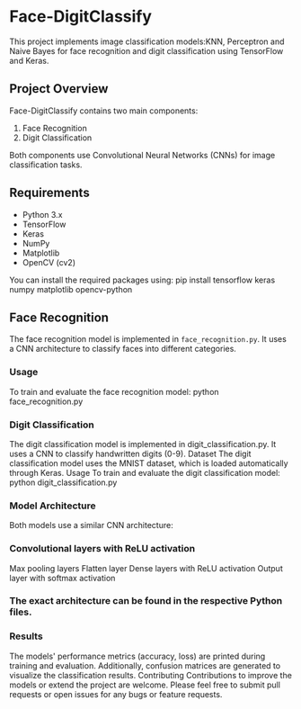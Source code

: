 # Face-DigitClassify

This project implements image classification models:KNN, Perceptron and Naive Bayes for face recognition and digit classification using TensorFlow and Keras.

## Project Overview

Face-DigitClassify contains two main components:

1. Face Recognition
2. Digit Classification

Both components use Convolutional Neural Networks (CNNs) for image classification tasks.

## Requirements

- Python 3.x
- TensorFlow
- Keras
- NumPy
- Matplotlib
- OpenCV (cv2)

You can install the required packages using:
pip install tensorflow keras numpy matplotlib opencv-python
## Face Recognition

The face recognition model is implemented in `face_recognition.py`. It uses a CNN architecture to classify faces into different categories.

### Usage

To train and evaluate the face recognition model:
python face_recognition.py

### Digit Classification

The digit classification model is implemented in digit_classification.py. It uses a CNN to classify handwritten digits (0-9).
Dataset
The digit classification model uses the MNIST dataset, which is loaded automatically through Keras.
Usage
To train and evaluate the digit classification model:
python digit_classification.py

### Model Architecture
Both models use a similar CNN architecture:

### Convolutional layers with ReLU activation
Max pooling layers
Flatten layer
Dense layers with ReLU activation
Output layer with softmax activation

### The exact architecture can be found in the respective Python files.
### Results
The models' performance metrics (accuracy, loss) are printed during training and evaluation. Additionally, confusion matrices are generated to visualize the classification results.
Contributing
Contributions to improve the models or extend the project are welcome. Please feel free to submit pull requests or open issues for any bugs or feature requests.
